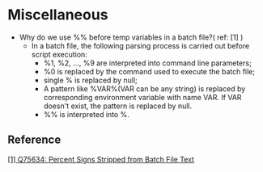 # Miscellaneous

* Why do we use %% before temp variables in a batch file?\( ref: \[1\] \)
  * In a batch file, the following parsing process is carried out before script execution:
    * %1, %2, ..., %9 are interpreted into command line parameters;
    * %0 is replaced by the command used to execute the batch file;
    * single % is replaced by null;
    * A pattern like %VAR%\(VAR can be any string\) is replaced by corresponding environment variable with name VAR. If VAR doesn't exist, the pattern is replaced by null.
    * %% is interpreted into %.

## Reference

[\[1\] Q75634: Percent Signs Stripped from Batch File Text](https://jeffpar.github.io/kbarchive/kb/075/Q75634/)

